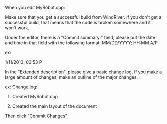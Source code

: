 When you edit MyRobot.cpp:

Make sure that you get a successful build from WindRiver. If you don't get a successful build, that means that the code is broken somewhere and it won't work.

Under the editor, there is a "Commit summary:" field, please put the date and time in that field with the following format:
MM/DD/YYYY; HH:MM A/P


ex:

1/11/2013; 03:53 P


In the "Extended description", please give a basic change log. If you make a large amount of changes, make an outline of the major changes.


ex:
Change log:




1) Created MyRobot.cpp

2) Created the main layout of the document




Then click "Commit Changes"
